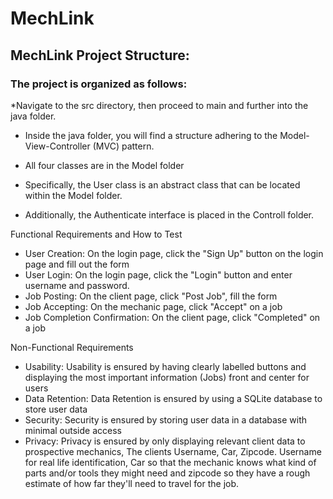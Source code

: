 # MechLink 
##  MechLink Project Structure:

### The project is organized as follows:

*Navigate to the src directory, then proceed to main and further into the java folder.

* Inside the java folder, you will find a structure adhering to the Model-View-Controller (MVC) pattern.
* All four classes are in the Model folder
* Specifically, the User class is an abstract class that can be located within the Model folder.

* Additionally, the Authenticate interface is placed in the Controll folder.

Functional Requirements and How to Test
* User Creation: On the login page, click the "Sign Up" button on the login page and fill out the form
* User Login: On the login page, click the "Login" button and enter username and password.
* Job Posting: On the client page, click "Post Job", fill the form
* Job Accepting: On the mechanic page, click "Accept" on a job 
* Job Completion Confirmation: On the client page, click "Completed" on a job

Non-Functional Requirements 
* Usability: Usability is ensured by having clearly labelled buttons and displaying the most important
  information (Jobs) front and center for users
* Data Retention: Data Retention is ensured by using a SQLite database to store user data
* Security: Security is ensured by storing user data in a database with minimal outside access 
* Privacy: Privacy is ensured by only displaying relevant client data to prospective mechanics, 
The clients Username, Car, Zipcode. Username for real life identification, Car so that the mechanic knows what
kind of parts and/or tools they might need and zipcode so they have a rough estimate of how far they'll need to travel
for the job. 